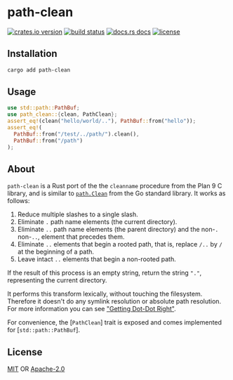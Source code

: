 # path-clean

[![crates.io version][1]][2]
[![build status][3]][4]
[![docs.rs docs][5]][6]
[![license][7]][8]

## Installation

```sh
cargo add path-clean
```

## Usage

```rust
use std::path::PathBuf;
use path_clean::{clean, PathClean};
assert_eq!(clean("hello/world/.."), PathBuf::from("hello"));
assert_eq!(
  PathBuf::from("/test/../path/").clean(),
  PathBuf::from("/path")
);
```

## About

`path-clean` is a Rust port of the the `cleanname` procedure from the Plan 9 C library, and is similar to [`path.Clean`](https://golang.org/pkg/path/#Clean) from the Go standard library. It works as follows:

  1. Reduce multiple slashes to a single slash.
  2. Eliminate `.` path name elements (the current directory).
  3. Eliminate `..` path name elements (the parent directory) and the non-`.` non-`..`, element that precedes them.
  4. Eliminate `..` elements that begin a rooted path, that is, replace `/..` by `/` at the beginning of a path.
  5. Leave intact `..` elements that begin a non-rooted path.

If the result of this process is an empty string, return the string `"."`, representing the current directory.

It performs this transform lexically, without touching the filesystem. Therefore it doesn't do any symlink resolution or absolute path resolution. For more information you can see ["Getting Dot-Dot Right"](https://9p.io/sys/doc/lexnames.html).

For convenience, the [`PathClean`] trait is exposed and comes implemented for [`std::path::PathBuf`].

## License
[MIT](./LICENSE-MIT) OR [Apache-2.0](./LICENSE-APACHE)


[1]: https://img.shields.io/crates/v/path-clean.svg?style=flat-square
[2]: https://crates.io/crates/path-clean
[3]: https://img.shields.io/github/workflow/status/danreeves/path-clean/CI?style=flat-square
[4]: https://github.com/danreeves/path-clean/actions
[5]: https://img.shields.io/badge/docs-latest-blue.svg?style=flat-square
[6]: https://docs.rs/path-clean
[7]: https://img.shields.io/crates/l/path-clean.svg?style=flat-square
[8]: #license

